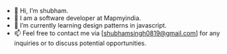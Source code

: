 - 👋 Hi, I’m shubham.
- 💼 I am a software developer at Mapmyindia.
- 🌱 I’m currently learning design patterns in javascript.
- 📫 Feel free to contact me via [shubhamsingh0819@gmail.com] for any inquiries or to discuss potential opportunities.
<!---
shubham-0819/shubham-0819 is a ✨ special ✨ repository because its `README.md` (this file) appears on your GitHub profile.
You can click the Preview link to take a look at your changes.
--->
